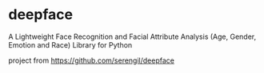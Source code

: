 # deepface
A Lightweight Face Recognition and Facial Attribute Analysis (Age, Gender, Emotion and Race) Library for Python

project from https://github.com/serengil/deepface
